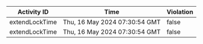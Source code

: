 | Activity ID | Time | Violation |
| --- | --- | --- |
| extendLockTime | Thu, 16 May 2024 07:30:54 GMT | false |
| extendLockTime | Thu, 16 May 2024 07:30:54 GMT | false |